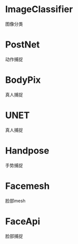 # ImageClassifier

图像分类

# PostNet

动作捕捉

# BodyPix

真人捕捉

# UNET

真人捕捉

# Handpose

手势捕捉

# Facemesh

脸部mesh

# FaceApi

脸部捕捉